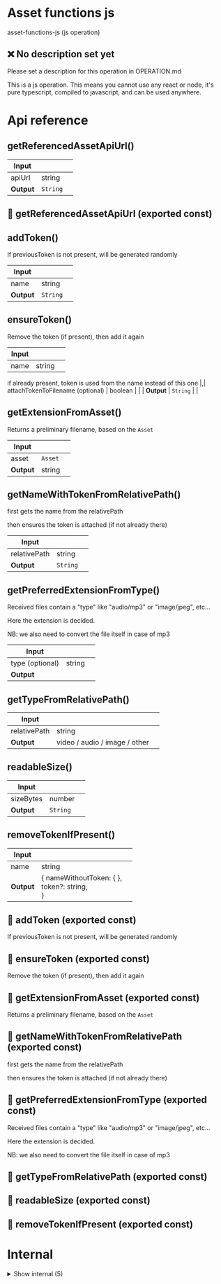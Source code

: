 # Asset functions js

asset-functions-js (js operation)


## ❌ No description set yet

Please set a description for this operation in OPERATION.md

This is a js operation. This means you cannot use any react or node, it's pure typescript, compiled to javascript, and can be used anywhere.




# Api reference

## getReferencedAssetApiUrl()

| Input      |    |    |
| ---------- | -- | -- |
| apiUrl | string |  |,| projectRelativeReferencingFilePath | string |  |,| referencingFileRelativeAssetPath | string |  |,| isDownload (optional) | boolean | If true, asset will be returned as download |
| **Output** | `String`   |    |



## 📄 getReferencedAssetApiUrl (exported const)

## addToken()

If previousToken is not present, will be generated randomly


| Input      |    |    |
| ---------- | -- | -- |
| name | string |  |,| previousToken (optional) | string | if given, uses this token, otherwise generates a new random token |,| attachTokenToFilename (optional) | boolean |  |
| **Output** | `String`   |    |



## ensureToken()

Remove the token (if present), then add it again


| Input      |    |    |
| ---------- | -- | -- |
| name | string |  |,| newToken (optional) | string | if given, is used for generating new token

if already present, token is used from the name instead of this one |,| attachTokenToFilename (optional) | boolean |  |
| **Output** | `String`   |    |



## getExtensionFromAsset()

Returns a preliminary filename, based on the `Asset`


| Input      |    |    |
| ---------- | -- | -- |
| asset | `Asset` |  |
| **Output** | string   |    |



## getNameWithTokenFromRelativePath()

first gets the name from the relativePath

then ensures the token is attached (if not already there)


| Input      |    |    |
| ---------- | -- | -- |
| relativePath | string |  |,| attachTokenToFilename (optional) | boolean |  |,| newToken (optional) | string |  |
| **Output** | `String`   |    |



## getPreferredExtensionFromType()

Received files contain a "type" like "audio/mp3" or "image/jpeg", etc...

Here the extension is decided.

NB: we also need to convert the file itself in case of mp3


| Input      |    |    |
| ---------- | -- | -- |
| type (optional) | string |  |
| **Output** |    |    |



## getTypeFromRelativePath()

| Input      |    |    |
| ---------- | -- | -- |
| relativePath | string |  |
| **Output** | video / audio / image / other   |    |



## readableSize()

| Input      |    |    |
| ---------- | -- | -- |
| sizeBytes | number |  |
| **Output** | `String`   |    |



## removeTokenIfPresent()

| Input      |    |    |
| ---------- | -- | -- |
| name | string |  |,| attachTokenToFilename (optional) | boolean |  |
| **Output** | { nameWithoutToken: {  }, <br />token?: string, <br /> }   |    |



## 📄 addToken (exported const)

If previousToken is not present, will be generated randomly


## 📄 ensureToken (exported const)

Remove the token (if present), then add it again


## 📄 getExtensionFromAsset (exported const)

Returns a preliminary filename, based on the `Asset`


## 📄 getNameWithTokenFromRelativePath (exported const)

first gets the name from the relativePath

then ensures the token is attached (if not already there)


## 📄 getPreferredExtensionFromType (exported const)

Received files contain a "type" like "audio/mp3" or "image/jpeg", etc...

Here the extension is decided.

NB: we also need to convert the file itself in case of mp3


## 📄 getTypeFromRelativePath (exported const)

## 📄 readableSize (exported const)

## 📄 removeTokenIfPresent (exported const)

# Internal

<details><summary>Show internal (5)</summary>
  
  # getAssetDirectlyApiUrl()




| Input      |    |    |
| ---------- | -- | -- |
| apiUrl | string |  |,| projectRelativeAssetPath | string |  |
| **Output** | `String`   |    |



## getNameFromRelativePath()

| Input      |    |    |
| ---------- | -- | -- |
| relativePath | string |  |
| **Output** | `String`   |    |



## 📄 getAssetDirectlyApiUrl (exported const)

## 📄 getNameFromRelativePath (exported const)

## 📄 tokenPrefix (exported const)

NB: any filename should not be expected to enter this as part of its name. Otherwise it breaks the code and the filename will be changed to the thing before this string.

NB: don't put any things inhere that are different, slugified, as the name will be slugified!
  </details>

